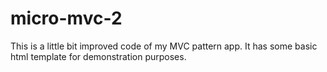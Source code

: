 # micro-mvc-2

This is a little bit improved code of my MVC pattern app. It has some basic html template for demonstration purposes.

